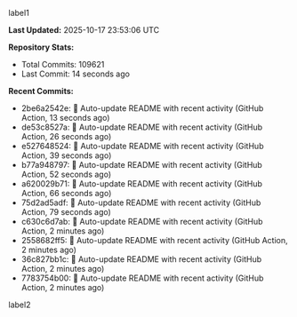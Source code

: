 
label1 
<!-- ACTIVITY_START -->
**Last Updated:** 2025-10-17 23:53:06 UTC

**Repository Stats:**
- Total Commits: 109621
- Last Commit: 14 seconds ago

**Recent Commits:**
- 2be6a2542e: 🤖 Auto-update README with recent activity (GitHub Action, 13 seconds ago)
- de53c8527a: 🤖 Auto-update README with recent activity (GitHub Action, 26 seconds ago)
- e527648524: 🤖 Auto-update README with recent activity (GitHub Action, 39 seconds ago)
- b77a948797: 🤖 Auto-update README with recent activity (GitHub Action, 52 seconds ago)
- a620029b71: 🤖 Auto-update README with recent activity (GitHub Action, 66 seconds ago)
- 75d2ad5adf: 🤖 Auto-update README with recent activity (GitHub Action, 79 seconds ago)
- c630c6d7ab: 🤖 Auto-update README with recent activity (GitHub Action, 2 minutes ago)
- 2558682ff5: 🤖 Auto-update README with recent activity (GitHub Action, 2 minutes ago)
- 36c827bb1c: 🤖 Auto-update README with recent activity (GitHub Action, 2 minutes ago)
- 7783754b00: 🤖 Auto-update README with recent activity (GitHub Action, 2 minutes ago)
<!-- ACTIVITY_END -->

label2
